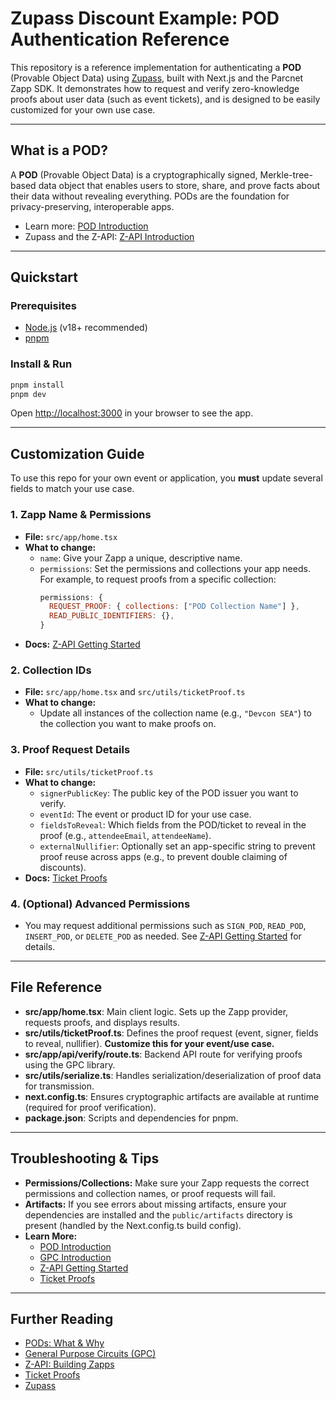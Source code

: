 # Zupass Discount Example: POD Authentication Reference

This repository is a reference implementation for authenticating a **POD** (Provable Object Data) using [Zupass](https://zupass.org), built with Next.js and the Parcnet Zapp SDK. It demonstrates how to request and verify zero-knowledge proofs about user data (such as event tickets), and is designed to be easily customized for your own use case.

---

## What is a POD?

A **POD** (Provable Object Data) is a cryptographically signed, Merkle-tree-based data object that enables users to store, share, and prove facts about their data without revealing everything. PODs are the foundation for privacy-preserving, interoperable apps.

- Learn more: [POD Introduction](https://pod.org/pod/introduction)
- Zupass and the Z-API: [Z-API Introduction](https://pod.org/z-api/introduction)

---

## Quickstart

### Prerequisites
- [Node.js](https://nodejs.org/) (v18+ recommended)
- [pnpm](https://pnpm.io/)

### Install & Run

```bash
pnpm install
pnpm dev
```

Open [http://localhost:3000](http://localhost:3000) in your browser to see the app.

---

## Customization Guide

To use this repo for your own event or application, you **must** update several fields to match your use case.

### 1. Zapp Name & Permissions
- **File:** `src/app/home.tsx`
- **What to change:**
  - `name`: Give your Zapp a unique, descriptive name.
  - `permissions`: Set the permissions and collections your app needs. For example, to request proofs from a specific collection:
    ```js
    permissions: {
      REQUEST_PROOF: { collections: ["POD Collection Name"] },
      READ_PUBLIC_IDENTIFIERS: {},
    }
    ```
- **Docs:** [Z-API Getting Started](https://pod.org/z-api/getting-started)

### 2. Collection IDs
- **File:** `src/app/home.tsx` and `src/utils/ticketProof.ts`
- **What to change:**
  - Update all instances of the collection name (e.g., `"Devcon SEA"`) to the collection you want to make proofs on.

### 3. Proof Request Details
- **File:** `src/utils/ticketProof.ts`
- **What to change:**
  - `signerPublicKey`: The public key of the POD issuer you want to verify.
  - `eventId`: The event or product ID for your use case.
  - `fieldsToReveal`: Which fields from the POD/ticket to reveal in the proof (e.g., `attendeeEmail`, `attendeeName`).
  - `externalNullifier`: Optionally set an app-specific string to prevent proof reuse across apps (e.g., to prevent double claiming of discounts).
- **Docs:** [Ticket Proofs](https://pod.org/z-api/ticket-proofs)

### 4. (Optional) Advanced Permissions
- You may request additional permissions such as `SIGN_POD`, `READ_POD`, `INSERT_POD`, or `DELETE_POD` as needed. See [Z-API Getting Started](https://pod.org/z-api/getting-started#defining-your-zapp) for details.

---

## File Reference

- **src/app/home.tsx**: Main client logic. Sets up the Zapp provider, requests proofs, and displays results.
- **src/utils/ticketProof.ts**: Defines the proof request (event, signer, fields to reveal, nullifier). **Customize this for your event/use case.**
- **src/app/api/verify/route.ts**: Backend API route for verifying proofs using the GPC library.
- **src/utils/serialize.ts**: Handles serialization/deserialization of proof data for transmission.
- **next.config.ts**: Ensures cryptographic artifacts are available at runtime (required for proof verification).
- **package.json**: Scripts and dependencies for pnpm.

---

## Troubleshooting & Tips

- **Permissions/Collections:** Make sure your Zapp requests the correct permissions and collection names, or proof requests will fail.
- **Artifacts:** If you see errors about missing artifacts, ensure your dependencies are installed and the `public/artifacts` directory is present (handled by the Next.config.ts build config).
- **Learn More:**
  - [POD Introduction](https://pod.org/pod/introduction)
  - [GPC Introduction](https://pod.org/gpc/introduction)
  - [Z-API Getting Started](https://pod.org/z-api/getting-started)
  - [Ticket Proofs](https://pod.org/z-api/ticket-proofs)

---

## Further Reading
- [PODs: What & Why](https://pod.org/pod/introduction)
- [General Purpose Circuits (GPC)](https://pod.org/gpc/introduction)
- [Z-API: Building Zapps](https://pod.org/z-api/introduction)
- [Ticket Proofs](https://pod.org/z-api/ticket-proofs)
- [Zupass](https://zupass.org)
